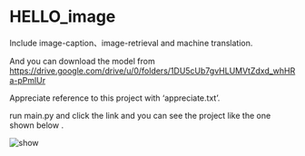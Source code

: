 # HELLO_image
Include image-caption、image-retrieval and machine translation.

And you can download the model from https://drive.google.com/drive/u/0/folders/1DU5cUb7gvHLUMVtZdxd_whHRa-pPmlUr

Appreciate reference to this project with ‘appreciate.txt’.

run main.py and click the link and you can see the project like the one shown below .

<img src="https://github.com/Cathy-t/HELLO_image/blob/master/demo.gif" alt="show" />
